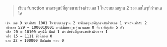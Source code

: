 > เขียน function หาเลขศูนย์ที่ถูกขนาบข้างด้วยเลข 1 ในระบบเลขฐาน 2
> ของเลขใดๆที่กำหนดให้

~~~
เช่น เลข 9 จะเท่ากับ 1001 ในระบบเลขฐาน 2 จะมีเลขศูนย์ที่ถูกขนาบด้วยเลข 1 จำนวนเท่ากับ 2
หรือเลข 529 = 1000010001 กรณีนี้ต้องการจำนวนเลข 0 ที่ยาวที่สุดคือ 5 ตัว
หรือ 20 = 10100 กรณีนี้ มีแค่ 1 ตัวเท่านั้นที่ถูกขนาบข้างด้วยเลข 1
หรือ 15 = 1111 ข้อนี้ตอบ 0
และ 32 = 100000 ก็เช่นกัน ตอบ 0
~~~
